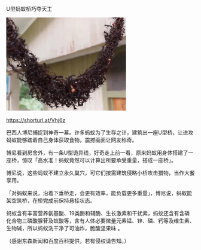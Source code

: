 U型蚂蚁桥巧夺天工


![U型蚂蚁桥巧夺天工](https://github.com/ywangnccu/ywang/blob/main/images/ANT.jpg)

https://shorturl.at/Vhj6z

巴西人博尼捕捉到神奇一幕。许多蚂蚁为了生存之计，建筑出一座U型桥，让进攻蚂蚁能够踏着自己身体获取食物，震撼画面让网友称奇。

博尼看到房舍外，有一条U型诡异线，好奇走上前一看，原来蚂蚁用身体搭建了一座桥，惊叹「高水准！蚂蚁竟然可以计算出所要承受重量，搭成一座桥」。

博尼说，这些蚂蚁不建立永久巢穴，可它们按需建筑侵略小桥攻击猎物，当作大餐享用。

「对蚂蚁来说，沿着下垂桥走，会更有效率，能负载更多重量」，博尼说，蚂蚁能架空筑桥，在桥完成前保持悬挂状态。

蚂蚁含有丰富营养氨基酸、19类酶和辅酶、生长激素和干扰素，蚂蚁还含有含磷化合物三磷酸腺苷及蚁酸等，含有人体必要微量元素锰、锌、磷、钙等及维生素、生物碱，所以蚂蚁洗干净了可油炸，脆酸坚果味 。

（感谢东森新闻和百度百科提供，若有侵权请告知。）
